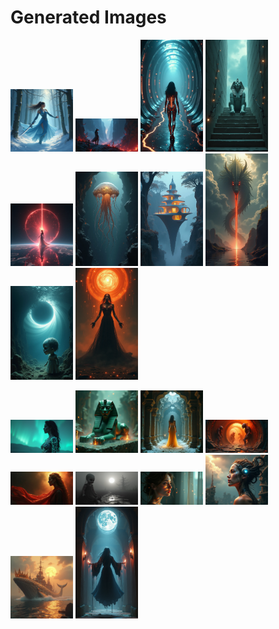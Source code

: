 # Generated Images



<img src="2025_07_31_01.png" width="100"/> <img src="2025_07_31_02.png" width="100"/> <img src="2025_07_31_03.png" width="100"/> <img src="2025_07_31_04.png" width="100"/> <img src="2025_07_31_05.png" width="100"/> <img src="2025_07_31_06.png" width="100"/> <img src="2025_07_31_07.png" width="100"/> <img src="2025_07_31_08.png" width="100"/> <img src="2025_07_31_09.png" width="100"/> <img src="2025_07_31_10.png" width="100"/>

<img src="2025_07_31_11.png" width="100"/> <img src="2025_07_31_12.png" width="100"/> <img src="2025_07_31_13.png" width="100"/> <img src="2025_07_31_14.png" width="100"/> <img src="2025_07_31_15.png" width="100"/> <img src="2025_07_31_16.png" width="100"/> <img src="2025_07_31_17.png" width="100"/> <img src="2025_07_31_18.png" width="100"/> <img src="2025_07_31_19.png" width="100"/> <img src="2025_07_31_20.png" width="100"/>